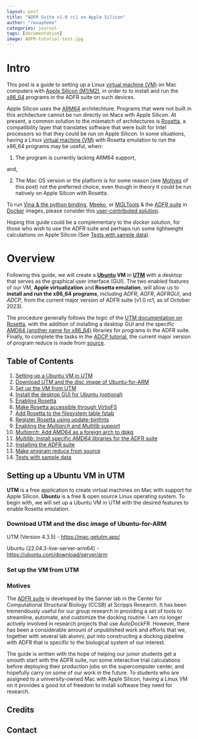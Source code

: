```yaml
---
layout: post
title: "ADFR Suite v1.0 rc1 on Apple Silicon"
author: "rwxayheee"
categories: journal
tags: [documentation]
image: ADFR-tutorial-test.jpg
---
```


# Intro

This post is a guide to setting up a Linux [virtual machine (VM)](https://en.wikipedia.org/wiki/Virtual_machine) on Mac computers with [Apple Silicon (M1/M2)](https://en.wikipedia.org/wiki/Apple_silicon), in order to to install and run the [x86_64](https://en.wikipedia.org/wiki/X86-64) programs in the ADFR suite on such devices. 

Apple Silicon uses the [ARM64](https://en.wikipedia.org/wiki/AArch64) architechture. Programs that were not built in this architecture cannot be run directly on Macs with Apple Silicon. At present, a common solution to the mismatch of architectures is [Rosetta](https://en.wikipedia.org/wiki/Rosetta_(software)), a compatibility layer that translates software that were built for Intel processors so that they could be run on Apple Silicon. In some situations, having a Linux [virtual machine (VM)](https://en.wikipedia.org/wiki/Virtual_machine) with Rosetta emulation to run the x86_64 programs may be useful, when: 

1. The program is currently lacking ARM64 support,  

and, 

2. The Mac OS version or the platform is for some reason (see [Motives](#motives) of this post) not the preferred choice, even though in theory it could be run natively on Apple Silicon with Rosetta. 

To run [Vina & the python binding](https://github.com/ccsb-scripps/AutoDock-Vina), [Meeko](https://github.com/forlilab/Meeko), or [MGLTools](https://ccsb.scripps.edu/mgltools/) & the [ADFR suite](https://ccsb.scripps.edu/adfr/) in [Docker](https://docs.docker.com/get-started/overview/) images, please consider this <a href="https://github.com/Metaphorme/AutoDock-Vina-Docker" target="_blank">user-contributed solution</a>. 

Hoping this guide could be a complementary to the docker solution, for those who wish to use the ADFR suite and perhaps run some lightweight calculations on Apple Silicon (See [Tests with sample data](#)). 

# Overview

Following this guide, we will create a **[Ubuntu](https://en.wikipedia.org/wiki/Ubuntu) VM** in **[UTM](https://mac.getutm.app/)** with a desktop that serves as the graphical user interface (GUI). The two enabled features of our VM, **Apple virtualization** and **Rosetta emulation**, will allow us to **install and run the x86_64 programs**, including *ADFR*, *AGFR*, *AGFRGUI*, and *ADCP*, from the current major version of ADFR suite (v1.0 rc1, as of October 2023). 

The procedure generally follows the logic of the [UTM documentation on Rosetta](https://docs.getutm.app/advanced/rosetta/), with the addition of installing a desktop GUI and the specific [AMD64 (another name for x86_64)](https://en.wikipedia.org/wiki/X86-64) libraries for programs in the ADFR suite. Finally, to complete the tasks in the [ADCP tutorial](https://ccsb.scripps.edu/adcp/tutorial-redocking/), the current major version of program reduce is made from [source](https://github.com/rlabduke/reduce). 

## Table of Contents

1. [Setting up a Ubuntu VM in UTM](#Setting-up-a-Ubuntu-VM-in-UTM)
  1. [Download UTM and the disc image of Ubuntu-for-ARM](#Download-UTM-and-the-disc-image-of-Ubuntu-for-ARM)
  2. [Set up the VM from UTM](#Set-up-the-VM-from-UTM)
  3. [Install the desktop GUI for Ubuntu (optional)](#Install-the-desktop-GUI-for-Ubuntu-(optional))
2. [Enabling Rosetta](#Enabling-Rosetta)
  1. [Make Rosetta accessible through VirtioFS](#Make-Rosetta-accessible-through-VirtioFS)
  2. [Add Rosetta to the filesystem table fstab](#Add-Rosetta-to-the-filesystem-table-fstab)
  3. [Register Rosetta using update-binfmts](#Register-Rosetta-using-update\-binfmts)
3. [Enabling the *Multiarch* and *Multilib* support](#Enabling-the-Multiarch-and-Multilib-support)
  1. [*Multiarch*: Add AMD64 as a foreign arch to dpkg](#Multiarch:-Add-AMD64-as-a-foreign-arch-to-dpkg)
  2. [*Multilib*: Install specific AMD64 libraries for the ADFR suite](#Multiplib:-Install-specific-AMD64-libraries-for-the-ADFR-suite)
4. [Installing the ADFR suite](#Installing-the-ADFR-suite)
  1. [Make program reduce from source](#Make-program-reduce-from-source)
  2. [Tests with sample data](#Tests-with-sample-data)

## Setting up a Ubuntu VM in UTM

**UTM** is a free application to create virtual machines on Mac with support for Apple Silicon. **Ubuntu** is a free & open source Linux operating system. To begin with, we will set up a Ubuntu VM in UTM with the desired features to enable Rosetta emulation. 

### Download UTM and the disc image of Ubuntu-for-ARM

UTM (Version 4.3.5) - <a href="https://mac.getutm.app/" target="_blank">https://mac.getutm.app/</a>

Ubuntu (22.04.3-live-server-arm64) - <a href="https://ubuntu.com/download/server/arm" target="_blank">https://ubuntu.com/download/server/arm</a>

### Set up the VM from UTM

### Motives

The [ADFR suite](https://ccsb.scripps.edu/adfr/) is developed by the Sanner lab in the Center for Computational Structural Biology (CCSB) at Scripps Research. It has been tremendously useful for our group research in providing a set of tools to streamline, automate, and customize the docking routine. I am no longer actively involved in research projects that use AutoDockFR. However, there has been a considerable amount of unpublished work and efforts that we, together with several lab alumni, put into constructing a docking pipeline with ADFR that is specific to the biological system of our interest. 

The guide is written with the hope of helping our junior students get a smooth start with the ADFR suite, run some interactive trial calculations before deploying their production jobs on the supercomputer center, and hopefully carry on some of our work in the future. To students who are assigned to a university-owned Mac with Apple Silicon, having a Linux VM on it provides a good lot of freedom to install software they need for research. 

## Credits

## Contact
